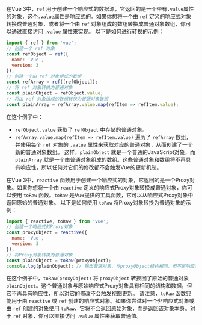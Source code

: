 在Vue 3中，`ref` 用于创建一个响应式的数据源，它返回的是一个带有`.value`属性的对象，这个`.value`属性是响应式的。如果你想将一个由 `ref` 定义的响应式对象转换成普通对象，或者将一个由 `ref` 对象组成的数组转换成普通对象数组，你可以通过直接访问 `.value` 属性来实现。
以下是如何进行转换的示例：
```javascript
import { ref } from 'vue';
// 创建一个 ref 对象
const refObject = ref({
  name: 'Vue',
  version: 3
});
// 创建一个由 ref 对象组成的数组
const refArray = ref([refObject]);
// 将 ref 对象转换为普通对象
const plainObject = refObject.value;
// 将由 ref 对象组成的数组转换为普通对象数组
const plainArray = refArray.value.map(refItem => refItem.value);
```
在这个例子中：
- `refObject.value` 获取了 `refObject` 中存储的普通对象。
- `refArray.value.map(refItem => refItem.value)` 遍历了 `refArray` 数组，并使用每个 `ref` 对象的 `.value` 属性来获取对应的普通对象，从而创建了一个新的普通对象数组。
这样，`plainObject` 就是一个普通的JavaScript对象，而 `plainArray` 就是一个由普通对象组成的数组。这些普通对象和数组将不再具有响应性，所以任何对它们的修改都不会触发Vue的更新机制。


在Vue 3中，`reactive` 函数用于创建一个响应式的对象，它返回的是一个Proxy对象。如果你想将一个由 `reactive` 定义的响应式Proxy对象转换成普通对象，你可以使用 `toRaw` 函数。`toRaw` 是Vue提供的工具函数，它可以从响应式Proxy对象中返回原始的普通对象。
以下是如何使用 `toRaw` 将Proxy对象转换为普通对象的示例：
```javascript
import { reactive, toRaw } from 'vue';
// 创建一个响应式的Proxy对象
const proxyObject = reactive({
  name: 'Vue',
  version: 3
});
// 将Proxy对象转换为普通对象
const plainObject = toRaw(proxyObject);
console.log(plainObject); // 输出普通对象，与proxyObject结构相同，但不是响应式的
```
在这个例子中，`toRaw(proxyObject)` 将 `proxyObject` 转换回了原始的普通对象 `plainObject`。这个普通对象与原始响应式Proxy对象具有相同的结构和数据，但它不再具有响应性，所以对它的修改不会触发视图更新。
请注意，`toRaw` 函数只能用于由 `reactive` 或 `ref` 创建的响应式对象。如果你尝试对一个非响应式对象或由 `ref` 创建的对象使用 `toRaw`，它将不会返回原始对象，而是返回该对象本身。对于 `ref` 对象，你可以直接访问 `.value` 属性来获取普通值。
